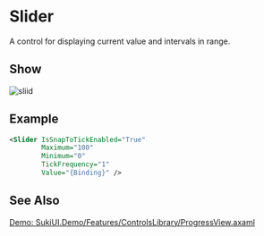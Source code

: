 # Slider

A control for displaying current value and intervals in range.

## Show

![sliid](https://github.com/user-attachments/assets/80afe350-0032-41a8-b81c-5ff7acddf1e2)


## Example

```xml
<Slider IsSnapToTickEnabled="True"
        Maximum="100"
        Minimum="0"
        TickFrequency="1"
        Value="{Binding}" />
```

## See Also

[Demo: SukiUI.Demo/Features/ControlsLibrary/ProgressView.axaml](https://github.com/kikipoulet/SukiUI/blob/cc73e0ddc894cc6b0ae3e73d44eb19e4d3328043/SukiUI.Demo/Features/ControlsLibrary/ProgressView.axaml#L45C16-L45C17)
